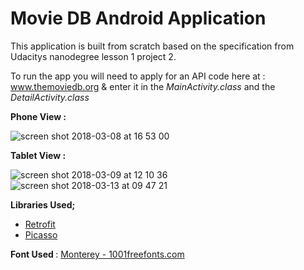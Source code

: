 # Movie DB Android Application
This application is built from scratch based on the specification from Udacitys nanodegree lesson 1 project 2.

To run the app you will need to apply for an API code here at : www.themoviedb.org & enter it in the <i> MainActivity.class </i> and the <i> DetailActivity.class </i> 


<b> Phone View : </b>

![screen shot 2018-03-08 at 16 53 00](https://user-images.githubusercontent.com/33655422/37164098-58a1595e-22f1-11e8-8551-a9fb18909d37.png)


<b> Tablet View : </b>

![screen shot 2018-03-09 at 12 10 36](https://user-images.githubusercontent.com/33655422/37207015-efc6c1ec-2392-11e8-8d3d-2dec4ef65ca9.png)
![screen shot 2018-03-13 at 09 47 21](https://user-images.githubusercontent.com/33655422/37334354-928b138e-26a3-11e8-962a-d6921281e268.png)


<b>Libraries Used;</b>

* [Retrofit](http://square.github.io/retrofit/) 
* [Picasso](https://github.com/square/picasso) 



<b> Font Used </b> : [Monterey - 1001freefonts.com](https://www.1001freefonts.com/monterey.font) 

